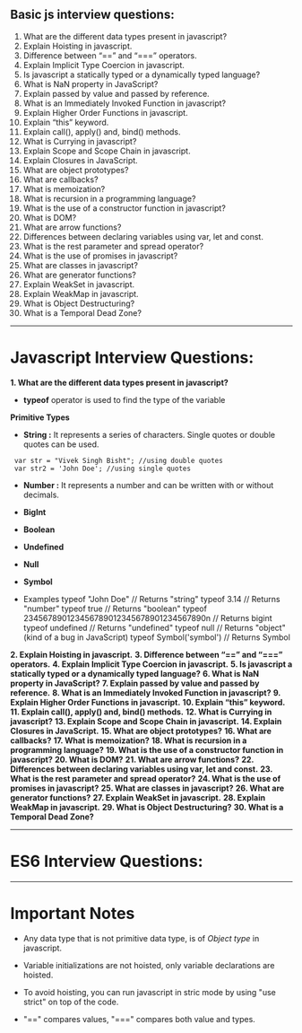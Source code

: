 ## Basic js interview questions:

1. What are the different data types present in javascript?
2. Explain Hoisting in javascript.
3. Difference between “==” and “===” operators.
4. Explain Implicit Type Coercion in javascript.
5. Is javascript a statically typed or a dynamically typed language?
6. What is NaN property in JavaScript?
7. Explain passed by value and passed by reference.
8. What is an Immediately Invoked Function in javascript?
9. Explain Higher Order Functions in javascript.
10. Explain “this” keyword.
11. Explain call(), apply() and, bind() methods.
12. What is Currying in javascript?
13. Explain Scope and Scope Chain in javascript.
14. Explain Closures in JavaScript.
15. What are object prototypes?
16. What are callbacks?
17. What is memoization?
18. What is recursion in a programming language?
19. What is the use of a constructor function in javascript?
20. What is DOM?
21. What are arrow functions?
22. Differences between declaring variables using var, let and const.
23. What is the rest parameter and spread operator?
24. What is the use of promises in javascript?
25. What are classes in javascript?
26. What are generator functions?
27. Explain WeakSet in javascript.
28. Explain WeakMap in javascript.
29. What is Object Destructuring?
30. What is a Temporal Dead Zone?

----------------------
# Javascript Interview Questions:

**1. What are the different data types present in javascript?**

* **typeof** operator is used to find the type of the variable

**Primitive Types**
* **String :** It represents a series of characters. Single quotes or double quotes can be used. 
```     
 var str = "Vivek Singh Bisht"; //using double quotes        
 var str2 = 'John Doe'; //using single quotes
```
* **Number :** It represents a number and can be written with or without decimals.
* **BigInt**
* **Boolean**
* **Undefined**
* **Null**
* **Symbol**

* Examples
typeof "John Doe" // Returns "string"
typeof 3.14 // Returns "number"
typeof true // Returns "boolean"
typeof 234567890123456789012345678901234567890n // Returns bigint
typeof undefined // Returns "undefined"
typeof null // Returns "object" (kind of a bug in JavaScript)
typeof Symbol('symbol') // Returns Symbol


**2. Explain Hoisting in javascript.**
**3. Difference between “==” and “===” operators.**
**4. Explain Implicit Type Coercion in javascript.**
**5. Is javascript a statically typed or a dynamically typed language?**
**6. What is NaN property in JavaScript?**
**7. Explain passed by value and passed by reference.**
**8. What is an Immediately Invoked Function in javascript?**
**9. Explain Higher Order Functions in javascript.**
**10. Explain “this” keyword.**
**11. Explain call(), apply() and, bind() methods.**
**12. What is Currying in javascript?**
**13. Explain Scope and Scope Chain in javascript.**
**14. Explain Closures in JavaScript.**
**15. What are object prototypes?**
**16. What are callbacks?**
**17. What is memoization?**
**18. What is recursion in a programming language?**
**19. What is the use of a constructor function in javascript?**
**20. What is DOM?**
**21. What are arrow functions?**
**22. Differences between declaring variables using var, let and const.**
**23. What is the rest parameter and spread operator?**
**24. What is the use of promises in javascript?**
**25. What are classes in javascript?**
**26. What are generator functions?**
**27. Explain WeakSet in javascript.**
**28. Explain WeakMap in javascript.**
**29. What is Object Destructuring?**
**30. What is a Temporal Dead Zone?**


----------------------
# ES6 Interview Questions:

-----------------------
# Important Notes

* Any data type that is not primitive data type, is of *Object type* in javascript.

* Variable initializations are not hoisted, only variable declarations are hoisted.

* To avoid hoisting, you can run javascript in stric mode by using "use strict" on top of the code.

* "==" compares values, "===" compares both value and types.

